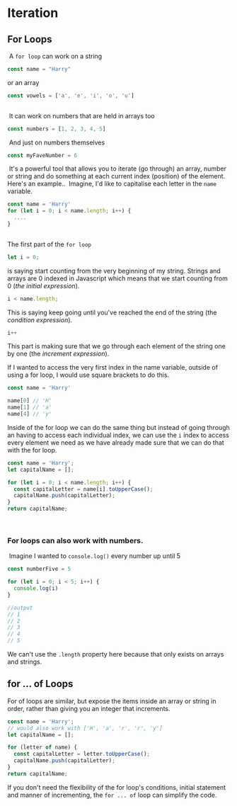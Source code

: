 # Iteration

## For Loops
​
A `for loop` can work on a string
```js
const name = "Harry"
```
or an array
​
```js
const vowels = ['a', 'e', 'i', 'o', 'u']
​
```
​
It can work on numbers that are held in arrays too
​
```js
const numbers = [1, 2, 3, 4, 5]
```
​
And just on numbers themselves
​
```js
const myFaveNumber = 6
```
​
It's a powerful tool that allows you to iterate (go through) an array, number or string and do something at each current index (position) of the element.
​
Here's an example..
​
Imagine, I'd like to capitalise each letter in the `name` variable.
​
```js
const name = 'Harry'
for (let i = 0; i < name.length; i++) {
  ....
}
​
```
The first part of the `for loop`
​
```js
let i = 0;
```
is saying start counting from the very beginning of my string. Strings and arrays are 0 indexed in Javascript which means that we start counting from 0 (_the initial expression_).
​
```js
i < name.length;
```
This is saying keep going until you've reached the end of the string (the _condition expression_).

```js
i++
```
This part is making sure that we go through each element of the string one by one (the _increment expression_).

If I wanted to access the very first index in the name variable, outside of using a for loop, I would use square brackets to do this.

```js
const name = 'Harry'

name[0] // 'H'
name[1] // 'a'
name[4] // 'y'

```

Inside of the for loop we can do the same thing but instead of going through an having to access each individual index, we can use the `i` index to access every element we need as we have already made sure that we can do that with the for loop.
```js
const name = 'Harry';
let capitalName = [];

for (let i = 0; i < name.length; i++) {
  const capitalLetter = name[i].toUpperCase();
  capitalName.push(capitalLetter);
}
return capitalName;
```
​
### For loops can also work with numbers.
​
Imagine I wanted to `console.log()` every number up until 5
​
```js
const numberFive = 5

for (let i = 0; i < 5; i++) {
  console.log(i)
}

//output 
// 1
// 2
// 3
// 4
// 5

```
We can't use the `.length` property here because that only exists on arrays and strings. 

## for ... of Loops

For of loops are similar, but expose the items inside an array or string in order, rather than giving you an integer that increments.

```js
const name = 'Harry';
// would also work with ['H', 'a', 'r', 'r', 'y']
let capitalName = [];

for (letter of name) {
  const capitalLetter = letter.toUpperCase();
  capitalName.push(capitalLetter);
}
return capitalName;
```

If you don't need the flexibility of the for loop's conditions, initial statement and manner of incrementing, the `for ... of` loop can simplify the code.

